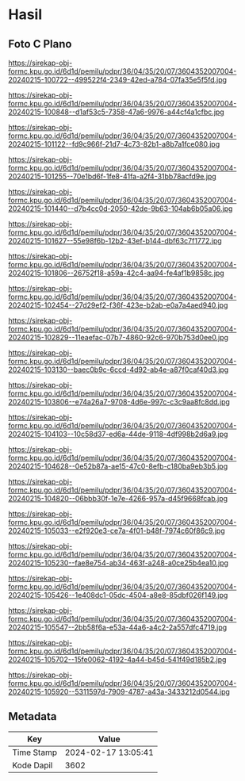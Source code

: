 # Hasil

## Foto C Plano

https://sirekap-obj-formc.kpu.go.id/6d1d/pemilu/pdpr/36/04/35/20/07/3604352007004-20240215-100722--499522f4-2349-42ed-a784-07fa35e5f5fd.jpg

https://sirekap-obj-formc.kpu.go.id/6d1d/pemilu/pdpr/36/04/35/20/07/3604352007004-20240215-100848--d1af53c5-7358-47a6-9976-a44cf4a1cfbc.jpg

https://sirekap-obj-formc.kpu.go.id/6d1d/pemilu/pdpr/36/04/35/20/07/3604352007004-20240215-101122--fd9c966f-21d7-4c73-82b1-a8b7a1fce080.jpg

https://sirekap-obj-formc.kpu.go.id/6d1d/pemilu/pdpr/36/04/35/20/07/3604352007004-20240215-101255--70e1bd6f-1fe8-41fa-a2f4-31bb78acfd9e.jpg

https://sirekap-obj-formc.kpu.go.id/6d1d/pemilu/pdpr/36/04/35/20/07/3604352007004-20240215-101440--d7b4cc0d-2050-42de-9b63-104ab6b05a06.jpg

https://sirekap-obj-formc.kpu.go.id/6d1d/pemilu/pdpr/36/04/35/20/07/3604352007004-20240215-101627--55e98f6b-12b2-43ef-b144-dbf63c7f1772.jpg

https://sirekap-obj-formc.kpu.go.id/6d1d/pemilu/pdpr/36/04/35/20/07/3604352007004-20240215-101806--26752f18-a59a-42c4-aa94-fe4af1b9858c.jpg

https://sirekap-obj-formc.kpu.go.id/6d1d/pemilu/pdpr/36/04/35/20/07/3604352007004-20240215-102454--27d29ef2-f36f-423e-b2ab-e0a7a4aed940.jpg

https://sirekap-obj-formc.kpu.go.id/6d1d/pemilu/pdpr/36/04/35/20/07/3604352007004-20240215-102829--11eaefac-07b7-4860-92c6-970b753d0ee0.jpg

https://sirekap-obj-formc.kpu.go.id/6d1d/pemilu/pdpr/36/04/35/20/07/3604352007004-20240215-103130--baec0b9c-6ccd-4d92-ab4e-a87f0caf40d3.jpg

https://sirekap-obj-formc.kpu.go.id/6d1d/pemilu/pdpr/36/04/35/20/07/3604352007004-20240215-103806--e74a26a7-9708-4d6e-997c-c3c9aa8fc8dd.jpg

https://sirekap-obj-formc.kpu.go.id/6d1d/pemilu/pdpr/36/04/35/20/07/3604352007004-20240215-104103--10c58d37-ed6a-44de-9118-4df998b2d6a9.jpg

https://sirekap-obj-formc.kpu.go.id/6d1d/pemilu/pdpr/36/04/35/20/07/3604352007004-20240215-104628--0e52b87a-ae15-47c0-8efb-c180ba9eb3b5.jpg

https://sirekap-obj-formc.kpu.go.id/6d1d/pemilu/pdpr/36/04/35/20/07/3604352007004-20240215-104820--06bbb30f-1e7e-4266-957a-d45f9668fcab.jpg

https://sirekap-obj-formc.kpu.go.id/6d1d/pemilu/pdpr/36/04/35/20/07/3604352007004-20240215-105033--e2f920e3-ce7a-4f01-b48f-7974c60f86c9.jpg

https://sirekap-obj-formc.kpu.go.id/6d1d/pemilu/pdpr/36/04/35/20/07/3604352007004-20240215-105230--fae8e754-ab34-463f-a248-a0ce25b4ea10.jpg

https://sirekap-obj-formc.kpu.go.id/6d1d/pemilu/pdpr/36/04/35/20/07/3604352007004-20240215-105426--1e408dc1-05dc-4504-a8e8-85dbf026f149.jpg

https://sirekap-obj-formc.kpu.go.id/6d1d/pemilu/pdpr/36/04/35/20/07/3604352007004-20240215-105547--2bb58f6a-e53a-44a6-a4c2-2a557dfc4719.jpg

https://sirekap-obj-formc.kpu.go.id/6d1d/pemilu/pdpr/36/04/35/20/07/3604352007004-20240215-105702--15fe0062-4192-4a44-b45d-541f49d185b2.jpg

https://sirekap-obj-formc.kpu.go.id/6d1d/pemilu/pdpr/36/04/35/20/07/3604352007004-20240215-105920--5311597d-7909-4787-a43a-3433212d0544.jpg


## Metadata

| Key        | Value               |
| ---------- | ------------------- |
| Time Stamp | 2024-02-17 13:05:41 |
| Kode Dapil | 3602                |



